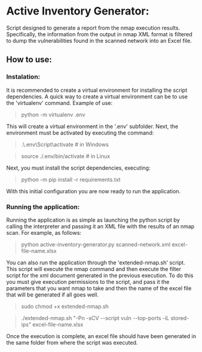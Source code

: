 # Active Inventory Generator:
Script designed to generate a report from the nmap execution results. Specifically, the information from the output in nmap XML format is filtered to dump the vulnerabilities found in the scanned network into an Excel file.

## How to use:
### Instalation:
It is recommended to create a virtual environment for installing the script dependencies. A quick way to create a virtual environment can be to use the 'virtualenv' command. Example of use:

> python -m virtualenv .env

This will create a virtual environment in the '.env' subfolder. Next, the environment must be activated by executing the command:

> .\\.env\Script\activate # in Windows

> source ./.env/bin/activate # in Linux

Next, you must install the script dependencies, executing:

> python -m pip install -r requirements.txt

With this initial configuration you are now ready to run the application.

### Running the application:

Running the application is as simple as launching the python script by calling the interpreter and passing it an XML file with the results of an nmap scan. For example, as follows:

> python active-inventory-generator.py scanned-network.xml excel-file-name.xlsx

You can also run the application through the 'extended-nmap.sh' script. This script will execute the nmap command and then execute the filter script for the xml document generated in the previous execution. To do this you must give execution permissions to the script, and pass it the parameters that you want nmap to take and then the name of the excel file that will be generated if all goes well.

> sudo chmod +x extended-nmap.sh

> ./extended-nmap.sh "-Pn -sCV --script vuln --top-ports -iL stored-ips" excel-file-name.xlsx

Once the execution is complete, an excel file should have been generated in the same folder from where the script was executed.



